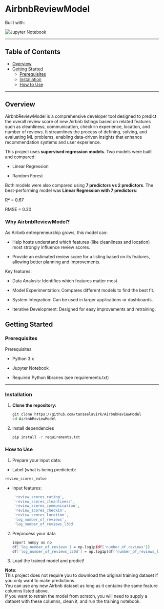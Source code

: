 # AirbnbReviewModel


Built with:

![Jupyter Notebook](https://img.shields.io/badge/Jupyter%20Notebook-F37626?style=for-the-badge&logo=jupyter&logoColor=white)

---

## Table of Contents
- [Overview](#overview)
- [Getting Started](#getting-started)
  - [Prerequisites](#prerequisites)
  - [Installation](#installation)
  - [How to Use](#how-to-use)

---


## Overview

AirbnbReviewModel is a comprehensive developer tool designed to predict the overall review score of new Airbnb listings based on related features such as cleanliness, communication, check-in experience, location, and number of reviews. It streamlines the process of defining, solving, and evaluating ML problems, enabling data-driven insights that enhance recommendation systems and user experience.

This project uses **supervised regression models**. Two models were built and compared:

- Linear Regression

- Random Forest

Both models were also compared using **7 predictors vs 2 predictors**.
The best-performing model was **Linear Regression with 7 predictors**:

R² = 0.67

RMSE = 0.30

### Why AirbnbReviewModel?

As Airbnb entrepreneurship grows, this model can:

- Help hosts understand which features (like cleanliness and location) most strongly influence review scores.

- Provide an estimated review score for a listing based on its features, allowing better planning and improvements.

Key features:

- Data Analysis: Identifies which features matter most.

- Model Experimentation: Compares different models to find the best fit.

- System Integration: Can be used in larger applications or dashboards.

- Iterative Development: Designed for easy improvements and retraining.

## Getting Started

### Prerequisites

Prerequisites
- Python 3.x

- Jupyter Notebook

- Required Python libraries (see requirements.txt)

---

### Installation

1. **Clone the repository:**

   ```bash
   git clone https://github.com/tanzeelavirk/AirbnbReviewModel
   cd AirbnbReviewModel
   ```

2. Install dependencies
   ```bash
   pip install -r requirements.txt
   ```

### How to Use

1. Prepare your input data:
- Label (what is being predicted): 
```bash 
review_scores_value
```
- Input features:
```bash
    'review_scores_rating',
    'review_scores_cleanliness',
    'review_scores_communication',
    'review_scores_checkin',
    'review_scores_location',
    'log_number_of_reviews',
    'log_number_of_reviews_l30d'
```
2. Preprocess your data
   ```bash
   import numpy as np
   df['log_number_of_reviews'] = np.log1p(df['number_of_reviews'])
   df['log_number_of_reviews_l30d'] = np.log1p(df['number_of_reviews_l30d'])
   ```
3. Load the trained model and predict!

**Note:**  
This project does not require you to download the original training dataset if you only want to make predictions.  
You can use any new Airbnb dataset as long as it contains the same feature columns listed above.  
If you want to retrain the model from scratch, you will need to supply a dataset with these columns, clean it, and run the training notebook.

